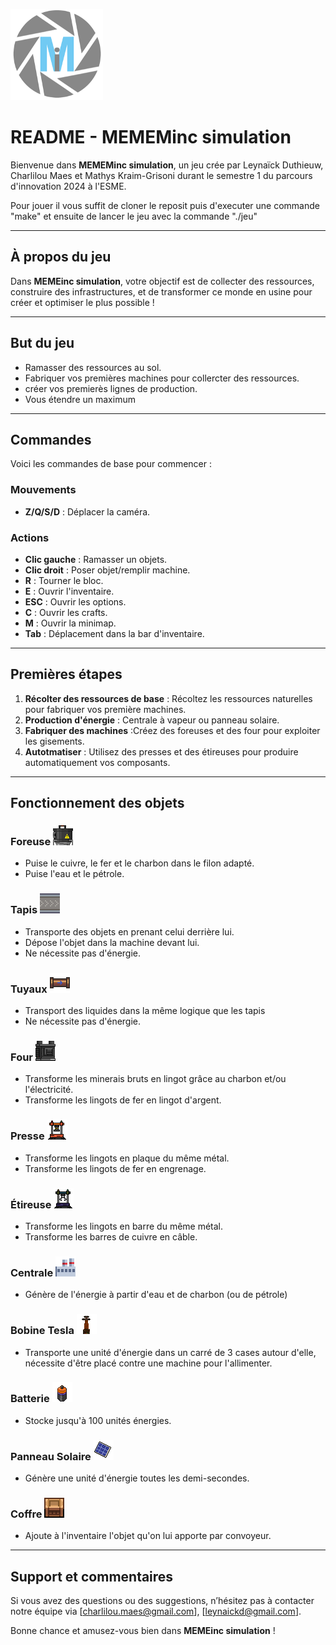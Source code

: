 ![Logo MEMEInc](assets/image.png)

# README - MEMEMinc simulation
Bienvenue dans **MEMEMinc simulation**, un jeu crée par Leynaïck Duthieuw, Charlilou Maes et Mathys Kraim-Grisoni durant le semestre 1 du parcours d'innovation 2024 à l'ESME.

Pour jouer il vous suffit de cloner le reposit puis d'executer une commande "make" et ensuite de lancer le jeu avec la commande "./jeu"

---

## À propos du jeu

Dans **MEMEinc simulation**, votre objectif est de collecter des ressources, construire des infrastructures, et de transformer ce monde en usine pour créer et optimiser le plus possible !

---

## But du jeu

- Ramasser des ressources au sol.
- Fabriquer vos premières machines pour collercter des ressources.
- créer vos premierès lignes de production.
- Vous étendre un maximum

---

## Commandes

Voici les commandes de base pour commencer :

### Mouvements
- **Z/Q/S/D** : Déplacer la caméra.

### Actions
- **Clic gauche** : Ramasser un objets.
- **Clic droit** : Poser objet/remplir machine.
- **R** : Tourner le bloc.
- **E** : Ouvrir l'inventaire.
- **ESC** : Ouvrir les options.
- **C** : Ouvrir les crafts.
- **M** : Ouvrir la minimap.
- **Tab** : Déplacement dans la bar d'inventaire.

---

## Premières étapes

1. **Récolter des ressources de base** : Récoltez les ressources naturelles pour fabriquer vos première machines.
2. **Production d'énergie** : Centrale à vapeur ou panneau solaire.
3. **Fabriquer des machines** :Créez des foreuses et des four pour exploiter les gisements.
4. **Autotmatiser** : Utilisez des presses et des étireuses pour produire automatiquement vos composants.


---

## Fonctionnement des objets

### Foreuse   ![PNG foreuse](assets/drill.png)
- Puise le cuivre, le fer et le charbon dans le filon adapté.
- Puise l'eau et le pétrole.

### Tapis   ![PNG tapis](assets/conveyor.png)
- Transporte des objets en prenant celui derrière lui.
- Dépose l'objet dans la machine devant lui.
- Ne nécessite pas d'énergie.

### Tuyaux   ![PNG tuyaux](assets/pipe.png)
- Transport des liquides dans la même logique que les tapis
- Ne nécessite pas d'énergie.

### Four   ![PNG four](assets/furnace.png)
- Transforme les minerais bruts en lingot grâce au charbon et/ou l'électricité.
- Transforme les lingots de fer en lingot d'argent.

### Presse   ![PNG presse](assets/hydraulic_press.png)
- Transforme les lingots en plaque du même métal.
- Transforme les lingots de fer en engrenage.

### Étireuse   ![PNG étireuse](assets/stretching_machine.png)
- Transforme les lingots en barre du même métal.
- Transforme les barres de cuivre en câble.

### Centrale   ![PNG centrale](assets/power_station.png)
- Génère de l'énergie à partir d'eau et de charbon (ou de pétrole)

### Bobine Tesla  ![PNG bobine tesla](assets/coil.png)
- Transporte une unité d'énergie dans un carré de 3 cases autour d'elle, nécessite d'être placé contre une machine pour l'allimenter.

### Batterie  ![PNG batterie](assets/battery.png)
- Stocke jusqu'à 100 unités énergies.

### Panneau Solaire  ![PNG panneau solaire](assets/solar_panel.png)
- Génère une unité d'énergie toutes les demi-secondes.

### Coffre ![PNG coffre](assets/crate.png)
- Ajoute à l'inventaire l'objet qu'on lui apporte par convoyeur.

---

## Support et commentaires

Si vous avez des questions ou des suggestions, n’hésitez pas à contacter notre équipe via [charlilou.maes@gmail.com], [leynaickd@gmail.com].

Bonne chance et amusez-vous bien dans **MEMEinc simulation** !
